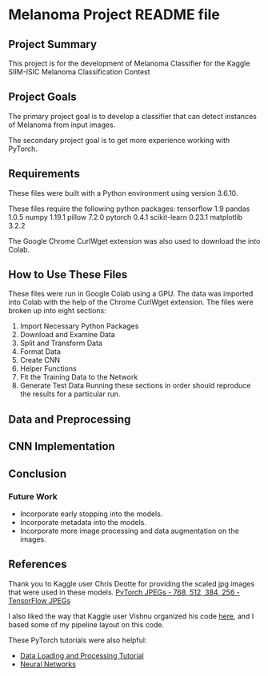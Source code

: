 # Melanoma Project README file

## Project Summary
This project is for the development of Melanoma Classifier for the Kaggle SIIM-ISIC Melanoma Classification Contest

## Project Goals
The primary project goal is to develop a classifier that can detect instances of Melanoma from input images.

The secondary project goal is to get more experience working with PyTorch.

## Requirements
These files were built with a Python environment using version 3.6.10.

These files require the following python packages:
tensorflow 1.9
pandas 1.0.5
numpy 1.19.1
pillow 7.2.0
pytorch 0.4.1
scikit-learn 0.23.1
matplotlib 3.2.2

The Google Chrome CurlWget extension was also used to download the into Colab.

## How to Use These Files
These files were run in Google Colab using a GPU.  The data was imported into Colab with the help of the Chrome CurlWget extension. The files were broken up into eight sections: 
1) Import Necessary Python Packages 
2) Download and Examine Data 
3) Split and Transform Data 
4) Format Data
5) Create CNN
6) Helper Functions
7) Fit the Training Data to the Network
8) Generate Test Data
Running these sections in order should reproduce the results for a particular run.

## Data and Preprocessing

## CNN Implementation

## Conclusion

### Future Work
- Incorporate early stopping into the models.
- Incorporate metadata into the models.
- Incorporate more image processing and data augmentation on the images.

## References
Thank you to Kaggle user Chris Deotte for providing the scaled jpg images that were used in these models.
[PyTorch JPEGs - 768, 512, 384, 256 - TensorFlow JPEGs](https://www.kaggle.com/c/siim-isic-melanoma-classification/discussion/164092 "Resized JPGs")

I also liked the way that Kaggle user Vishnu organized his code [here](https://www.kaggle.com/vishnus/a-simple-pytorch-starter-code-single-fold-93 "Simple PyTorch Starter"), and I based some of my pipeline layout on this code.

These PyTorch tutorials were also helpful:
- [Data Loading and Processing Tutorial](http://seba1511.net/tutorials/beginner/data_loading_tutorial.html "Data Loading and Processing Tutorial")
- [Neural Networks](http://seba1511.net/tutorials/beginner/blitz/neural_networks_tutorial.html#sphx-glr-beginner-blitz-neural-networks-tutorial-py "Neural Networks")
